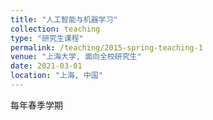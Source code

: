 ```yaml
---
title: "人工智能与机器学习"
collection: teaching
type: "研究生课程"
permalink: /teaching/2015-spring-teaching-1
venue: "上海大学, 面向全校研究生"
date: 2021-03-01
location: "上海, 中国"
---
```

每年春季学期
